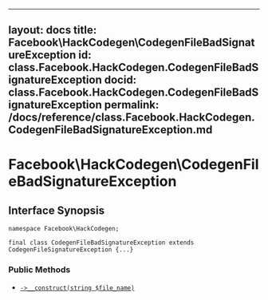 
***

layout: docs
title: Facebook\\HackCodegen\\CodegenFileBadSignatureException
id: class.Facebook.HackCodegen.CodegenFileBadSignatureException
docid: class.Facebook.HackCodegen.CodegenFileBadSignatureException
permalink: /docs/reference/class.Facebook.HackCodegen.CodegenFileBadSignatureException.md
---







# Facebook\\HackCodegen\\CodegenFileBadSignatureException




## Interface Synopsis




``` Hack
namespace Facebook\HackCodegen;

final class CodegenFileBadSignatureException extends CodegenFileSignatureException {...}
```




### Public Methods




+ [` ->__construct(string $file_name) `](<class.Facebook.HackCodegen.CodegenFileBadSignatureException.__construct.md>)
